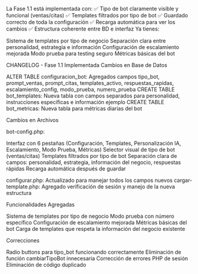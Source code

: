 La Fase 1.1 está implementada con:
✅ Tipo de bot claramente visible y funcional (ventas/citas)
✅ Templates filtrados por tipo de bot
✅ Guardado correcto de toda la configuración
✅ Recarga automática para ver los cambios
✅ Estructura coherente entre BD e interfaz
Ya tienes:

Sistema de templates por tipo de negocio
Separación clara entre personalidad, estrategia e información
Configuración de escalamiento mejorada
Modo prueba para testing seguro
Métricas básicas del bot

CHANGELOG - Fase 1.1 Implementada
Cambios en Base de Datos

ALTER TABLE configuracion_bot: Agregados campos tipo_bot, prompt_ventas, prompt_citas, templates_activo, respuestas_rapidas, escalamiento_config, modo_prueba, numero_prueba
CREATE TABLE bot_templates: Nueva tabla con campos separados para personalidad, instrucciones específicas e información ejemplo
CREATE TABLE bot_metricas: Nueva tabla para métricas diarias del bot

Cambios en Archivos

bot-config.php:

Interfaz con 6 pestañas (Configuración, Templates, Personalización IA, Escalamiento, Modo Prueba, Métricas)
Selector visual de tipo de bot (ventas/citas)
Templates filtrados por tipo de bot
Separación clara de campos: personalidad, estrategia, información del negocio, respuestas rápidas
Recarga automática después de guardar


configurar.php: Actualizado para manejar todos los campos nuevos
cargar-template.php: Agregado verificación de sesión y manejo de la nueva estructura

Funcionalidades Agregadas

Sistema de templates por tipo de negocio
Modo prueba con número específico
Configuración de escalamiento mejorada
Métricas básicas del bot
Carga de templates que respeta la información del negocio existente

Correcciones

Radio buttons para tipo_bot funcionando correctamente
Eliminación de función cambiarTipoBot innecesaria
Corrección de errores PHP de sesión
Eliminación de código duplicado